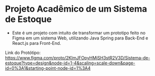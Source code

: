 # Projeto Acadêmico de um  Sistema de Estoque
- Este é um projeto com intuito de transformar um prototipo feito no Figma em um sistema Web, utilizando Java Spring para Back-End e React.js para Front-End.

Link do Protótipo: https://www.figma.com/proto/2KlmJFOpyHMjSH3stR2V3D/Sistema-de-estoque?type=design&node-id=1-4&scaling=scale-down&page-id=0%3A1&starting-point-node-id=1%3A4
